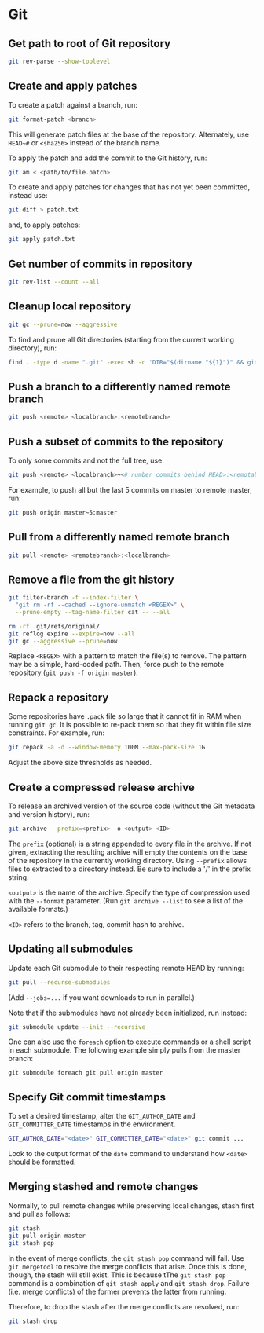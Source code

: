 # Git

## Get path to root of Git repository

```sh
git rev-parse --show-toplevel
```

## Create and apply patches

To create a patch against a branch, run:
```sh
git format-patch <branch>
```

This will generate patch files at the base of the repository. Alternately, use
`HEAD~#` or `<sha256>` instead of the branch name.

To apply the patch and add the commit to the Git history, run:
```sh
git am < <path/to/file.patch>
```

To create and apply patches for changes that has not yet been committed, instead use:
```sh
git diff > patch.txt
```

and, to apply patches:
```sh
git apply patch.txt
```

## Get number of commits in repository

```sh
git rev-list --count --all
```

## Cleanup local repository

```sh
git gc --prune=now --aggressive
```

To find and prune all Git directories (starting from the current working
directory), run:
```sh
find . -type d -name ".git" -exec sh -c 'DIR="$(dirname "${1}")" && git -C "${DIR}" gc --prune=now --aggressive' sh {} \;
```

## Push a branch to a differently named remote branch

```sh
git push <remote> <localbranch>:<remotebranch>
```

## Push a subset of commits to the repository

To only some commits and not the full tree, use:
```sh
git push <remote> <localbranch>~<# number commits behind HEAD>:<remotabranch>
```

For example, to push all but the last 5 commits on master to remote master, run:
```sh
git push origin master~5:master
```

## Pull from a differently named remote branch

```sh
git pull <remote> <remotebranch>:<localbranch>
```

## Remove a file from the git history

```sh
git filter-branch -f --index-filter \
  "git rm -rf --cached --ignore-unmatch <REGEX>" \
  --prune-empty --tag-name-filter cat -- --all

rm -rf .git/refs/original/
git reflog expire --expire=now --all
git gc --aggressive --prune=now
```

Replace `<REGEX>` with a pattern to match the file(s) to remove. The pattern
may be a simple, hard-coded path. Then, force push to the remote repository
(`git push -f origin master`).

## Repack a repository

Some repositories have `.pack` file so large that it cannot fit in RAM when
running `git gc`. It is possible to re-pack them so that they fit within file
size constraints. For example, run:

```sh
git repack -a -d --window-memory 100M --max-pack-size 1G
```

Adjust the above size thresholds as needed.

## Create a compressed release archive

To release an archived version of the source code (without the Git metadata and
version history), run:
```sh
git archive --prefix=<prefix> -o <output> <ID>
```

The `prefix` (optional) is a string appended to every file in the archive. If
not given, extracting the resulting archive will empty the contents on the base
of the repository in the currently working directory. Using `--prefix` allows
files to extracted to a directory instead. Be sure to include a '/' in the
prefix string.

`<output>` is the name of the archive. Specify the type of compression used
with the `--format` parameter. (Run `git archive --list` to see a list of the
available formats.)

`<ID>` refers to the branch, tag, commit hash to archive.

## Updating all submodules

Update each Git submodule to their respecting remote HEAD by running:
```sh
git pull --recurse-submodules
```

(Add `--jobs=...` if you want downloads to run in parallel.)

Note that if the submodules have not already been initialized, run instead:
```sh
git submodule update --init --recursive
```

One can also use the `foreach` option to execute commands or a shell script in
each submodule. The following example simply pulls from the master branch:
```
git submodule foreach git pull origin master
```

## Specify Git commit timestamps

To set a desired timestamp, alter the `GIT_AUTHOR_DATE` and
`GIT_COMMITTER_DATE` timestamps in the environment.
```sh
GIT_AUTHOR_DATE="<date>" GIT_COMMITTER_DATE="<date>" git commit ...
```

Look to the output format of the `date` command to understand how `<date>`
should be formatted.

## Merging stashed and remote changes

Normally, to pull remote changes while preserving local changes, stash first
and pull as follows:
```sh
git stash
git pull origin master
git stash pop
```

In the event of merge conflicts, the `git stash pop` command will fail. Use
`git mergetool` to resolve the merge conflicts that arise. Once this is done,
though, the stash will still exist. This is because tThe `git stash pop`
command is a combination of `git stash apply` and `git stash drop`. Failure
(i.e. merge conflicts) of the former prevents the latter from running.

Therefore, to drop the stash after the merge conflicts are resolved, run:
```sh
git stash drop
```
